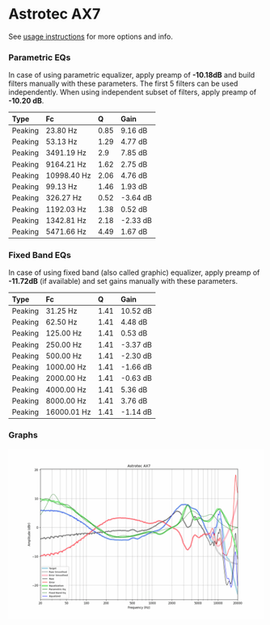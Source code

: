 # Astrotec AX7
See [usage instructions](https://github.com/jaakkopasanen/AutoEq#usage) for more options and info.

### Parametric EQs
In case of using parametric equalizer, apply preamp of **-10.18dB** and build filters manually
with these parameters. The first 5 filters can be used independently.
When using independent subset of filters, apply preamp of **-10.20 dB**.

| Type    | Fc          |    Q | Gain     |
|:--------|:------------|:-----|:---------|
| Peaking | 23.80 Hz    | 0.85 | 9.16 dB  |
| Peaking | 53.13 Hz    | 1.29 | 4.77 dB  |
| Peaking | 3491.19 Hz  | 2.9  | 7.85 dB  |
| Peaking | 9164.21 Hz  | 1.62 | 2.75 dB  |
| Peaking | 10998.40 Hz | 2.06 | 4.76 dB  |
| Peaking | 99.13 Hz    | 1.46 | 1.93 dB  |
| Peaking | 326.27 Hz   | 0.52 | -3.64 dB |
| Peaking | 1192.03 Hz  | 1.38 | 0.52 dB  |
| Peaking | 1342.81 Hz  | 2.18 | -2.33 dB |
| Peaking | 5471.66 Hz  | 4.49 | 1.67 dB  |

### Fixed Band EQs
In case of using fixed band (also called graphic) equalizer, apply preamp of **-11.72dB**
(if available) and set gains manually with these parameters.

| Type    | Fc          |    Q | Gain     |
|:--------|:------------|:-----|:---------|
| Peaking | 31.25 Hz    | 1.41 | 10.52 dB |
| Peaking | 62.50 Hz    | 1.41 | 4.48 dB  |
| Peaking | 125.00 Hz   | 1.41 | 0.53 dB  |
| Peaking | 250.00 Hz   | 1.41 | -3.37 dB |
| Peaking | 500.00 Hz   | 1.41 | -2.30 dB |
| Peaking | 1000.00 Hz  | 1.41 | -1.66 dB |
| Peaking | 2000.00 Hz  | 1.41 | -0.63 dB |
| Peaking | 4000.00 Hz  | 1.41 | 5.36 dB  |
| Peaking | 8000.00 Hz  | 1.41 | 3.76 dB  |
| Peaking | 16000.01 Hz | 1.41 | -1.14 dB |

### Graphs
![](./Astrotec%20AX7.png)